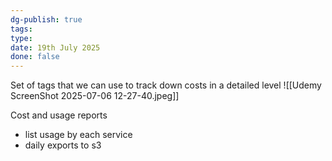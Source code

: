 ```yaml
---
dg-publish: true
tags: 
type: 
date: 19th July 2025
done: false
---
```


Set of tags that we can use to track down costs in a detailed level
![[Udemy ScreenShot 2025-07-06 12-27-40.jpeg]]

Cost and usage reports
- list usage by each service
- daily exports to s3